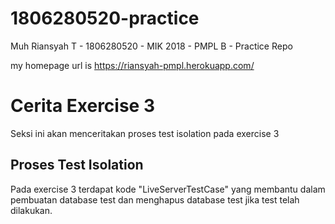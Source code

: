 # 1806280520-practice

Muh Riansyah T  - 1806280520 - MIK 2018 - PMPL B - Practice Repo

my homepage url is https://riansyah-pmpl.herokuapp.com/

# Cerita Exercise 3
Seksi ini akan menceritakan proses test isolation pada exercise 3

## Proses Test Isolation
Pada exercise 3 terdapat kode "LiveServerTestCase" yang membantu dalam pembuatan database test dan menghapus database test jika test telah dilakukan.


